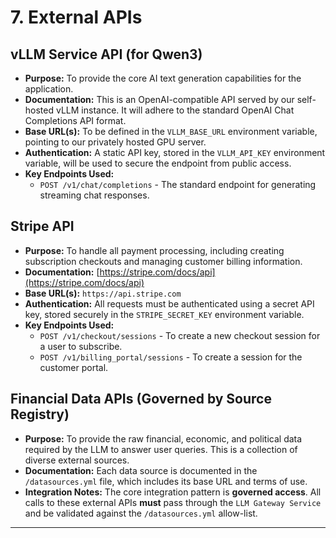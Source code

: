# 7. External APIs

## vLLM Service API (for Qwen3)
* **Purpose:** To provide the core AI text generation capabilities for the application.
* **Documentation:** This is an OpenAI-compatible API served by our self-hosted vLLM instance. It will adhere to the standard OpenAI Chat Completions API format.
* **Base URL(s):** To be defined in the `VLLM_BASE_URL` environment variable, pointing to our privately hosted GPU server.
* **Authentication:** A static API key, stored in the `VLLM_API_KEY` environment variable, will be used to secure the endpoint from public access.
* **Key Endpoints Used:**
    * `POST /v1/chat/completions` - The standard endpoint for generating streaming chat responses.

## Stripe API
* **Purpose:** To handle all payment processing, including creating subscription checkouts and managing customer billing information.
* **Documentation:** [https://stripe.com/docs/api](https://stripe.com/docs/api)
* **Base URL(s):** `https://api.stripe.com`
* **Authentication:** All requests must be authenticated using a secret API key, stored securely in the `STRIPE_SECRET_KEY` environment variable.
* **Key Endpoints Used:**
    * `POST /v1/checkout/sessions` - To create a new checkout session for a user to subscribe.
    * `POST /v1/billing_portal/sessions` - To create a session for the customer portal.

## Financial Data APIs (Governed by Source Registry)
* **Purpose:** To provide the raw financial, economic, and political data required by the LLM to answer user queries. This is a collection of diverse external sources.
* **Documentation:** Each data source is documented in the `/datasources.yml` file, which includes its base URL and terms of use.
* **Integration Notes:** The core integration pattern is **governed access**. All calls to these external APIs **must** pass through the `LLM Gateway Service` and be validated against the `/datasources.yml` allow-list.

---
